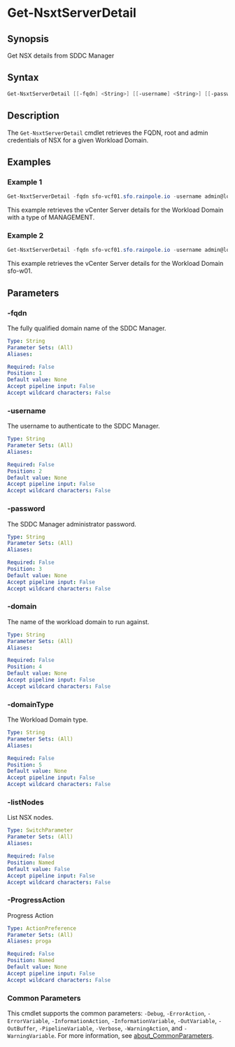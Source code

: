 # Get-NsxtServerDetail

## Synopsis

Get NSX details from SDDC Manager

## Syntax

```powershell
Get-NsxtServerDetail [[-fqdn] <String>] [[-username] <String>] [[-password] <String>] [[-domain] <String>] [[-domainType] <String>] [-listNodes] [-ProgressAction <ActionPreference>] [<CommonParameters>]
```

## Description

The `Get-NsxtServerDetail` cmdlet retrieves the FQDN, root and admin credentials of NSX for a given Workload Domain.

## Examples

### Example 1

```powershell
Get-NsxtServerDetail -fqdn sfo-vcf01.sfo.rainpole.io -username admin@local -password VMw@re1!VMw@re1! -domainType MANAGEMENT
```

This example retrieves the vCenter Server details for the Workload Domain with a type of MANAGEMENT.

### Example 2

```powershell
Get-NsxtServerDetail -fqdn sfo-vcf01.sfo.rainpole.io -username admin@local -password VMw@re1!VMw@re1! -domain sfo-w01
```

This example retrieves the vCenter Server details for the Workload Domain sfo-w01.

## Parameters

### -fqdn

The fully qualified domain name of the SDDC Manager.

```yaml
Type: String
Parameter Sets: (All)
Aliases:

Required: False
Position: 1
Default value: None
Accept pipeline input: False
Accept wildcard characters: False
```

### -username

The username to authenticate to the SDDC Manager.

```yaml
Type: String
Parameter Sets: (All)
Aliases:

Required: False
Position: 2
Default value: None
Accept pipeline input: False
Accept wildcard characters: False
```

### -password

The SDDC Manager administrator password.

```yaml
Type: String
Parameter Sets: (All)
Aliases:

Required: False
Position: 3
Default value: None
Accept pipeline input: False
Accept wildcard characters: False
```

### -domain

The name of the workload domain to run against.

```yaml
Type: String
Parameter Sets: (All)
Aliases:

Required: False
Position: 4
Default value: None
Accept pipeline input: False
Accept wildcard characters: False
```

### -domainType

The Workload Domain type.

```yaml
Type: String
Parameter Sets: (All)
Aliases:

Required: False
Position: 5
Default value: None
Accept pipeline input: False
Accept wildcard characters: False
```

### -listNodes

List NSX nodes.

```yaml
Type: SwitchParameter
Parameter Sets: (All)
Aliases:

Required: False
Position: Named
Default value: False
Accept pipeline input: False
Accept wildcard characters: False
```

### -ProgressAction

Progress Action

```yaml
Type: ActionPreference
Parameter Sets: (All)
Aliases: proga

Required: False
Position: Named
Default value: None
Accept pipeline input: False
Accept wildcard characters: False
```

### Common Parameters

This cmdlet supports the common parameters: `-Debug`, `-ErrorAction`, `-ErrorVariable`, `-InformationAction`, `-InformationVariable`, `-OutVariable`, `-OutBuffer`, `-PipelineVariable`, `-Verbose`, `-WarningAction`, and `-WarningVariable`. For more information, see [about_CommonParameters](http://go.microsoft.com/fwlink/?LinkID=113216).
